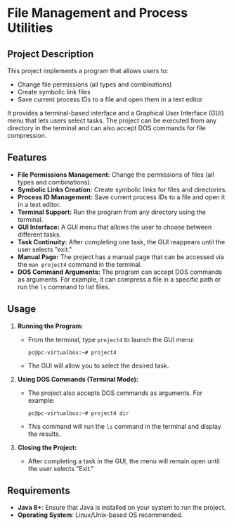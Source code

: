 #  File Management and Process Utilities

## Project Description

This project implements a program that allows users to:
- Change file permissions (all types and combinations)
- Create symbolic link files
- Save current process IDs to a file and open them in a text editor

It provides a terminal-based interface and a Graphical User Interface (GUI) menu that lets users select tasks. The project can be executed from any directory in the terminal and can also accept DOS commands for file compression.

## Features

- **File Permissions Management:** Change the permissions of files (all types and combinations).
- **Symbolic Links Creation:** Create symbolic links for files and directories.
- **Process ID Management:** Save current process IDs to a file and open it in a text editor.
- **Terminal Support:** Run the program from any directory using the terminal.
- **GUI Interface:** A GUI menu that allows the user to choose between different tasks.
- **Task Continuity:** After completing one task, the GUI reappears until the user selects "exit."
- **Manual Page:** The project has a manual page that can be accessed via the `man project4` command in the terminal.
- **DOS Command Arguments:** The program can accept DOS commands as arguments. For example, it can compress a file in a specific path or run the `ls` command to list files.

## Usage

1. **Running the Program:**
   - From the terminal, type `project4` to launch the GUI menu:
     ```
     pc@pc-virtualbox:~# project4
     ```
   - The GUI will allow you to select the desired task.

2. **Using DOS Commands (Terminal Mode):**
   - The project also accepts DOS commands as arguments. For example:
     ```
     pc@pc-virtualbox:~# project4 dir
     ```
   - This command will run the `ls` command in the terminal and display the results.

3. **Closing the Project:**
   - After completing a task in the GUI, the menu will remain open until the user selects "Exit."

## Requirements

- **Java 8+**: Ensure that Java is installed on your system to run the project.
- **Operating System**: Linux/Unix-based OS recommended.


